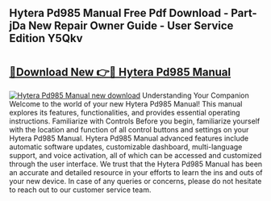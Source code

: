 ## Hytera Pd985 Manual Free Pdf Download - Part-jDa New Repair Owner Guide - User Service Edition Y5Qkv

# <h2><a href="http://cf23670.oget.top/?id=Hytera+Pd985+Manual">🔗Download New 👉🔴 Hytera Pd985 Manual</a></h2>

[![Hytera Pd985 Manual new download](https://i.imgur.com/5g1atiW.png)](http://cf23670.oget.top/?id=Hytera+Pd985+Manual)
Understanding Your Companion Welcome to the world of your new Hytera Pd985 Manual! This manual explores its features, functionalities, and provides essential operating instructions. Familiarize with Controls Before you begin, familiarize yourself with the location and function of all control buttons and settings on your Hytera Pd985 Manual. Hytera Pd985 Manual advanced features include automatic software updates, customizable dashboard, multi-language support, and voice activation, all of which can be accessed and customized through the user interface. We trust that the Hytera Pd985 Manual has been an accurate and detailed resource in your efforts to learn the ins and outs of your new device. In case of any queries or concerns, please do not hesitate to reach out to our customer service team.
